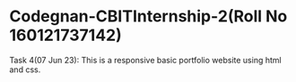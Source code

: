 # Codegnan-CBITInternship-2(Roll No 160121737142)
Task 4(07 Jun 23): 
This is a responsive basic portfolio website using html and css.
